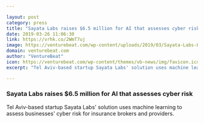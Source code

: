 ```yaml
---

layout: post
category: press
title: "Sayata Labs raises $6.5 million for AI that assesses cyber risk"
date: 2019-03-26 11:06:30
link: https://vrhk.co/2WmT7uj
image: https://venturebeat.com/wp-content/uploads/2019/03/Sayata-Labs-Logo-e1553550160709.png?w=1200&strip=all
domain: venturebeat.com
author: "VentureBeat"
icon: https://venturebeat.com/wp-content/themes/vb-news/img/favicon.ico
excerpt: "Tel Aviv-based startup Sayata Labs' solution uses machine learning to assess businesses' cyber risk for insurance brokers and providers."

---
```


### Sayata Labs raises $6.5 million for AI that assesses cyber risk

Tel Aviv-based startup Sayata Labs' solution uses machine learning to assess businesses' cyber risk for insurance brokers and providers.